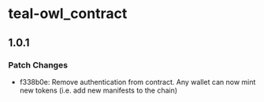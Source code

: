 # teal-owl_contract

## 1.0.1

### Patch Changes

- f338b0e: Remove authentication from contract. Any wallet can now mint new tokens (i.e. add new manifests to the chain)
